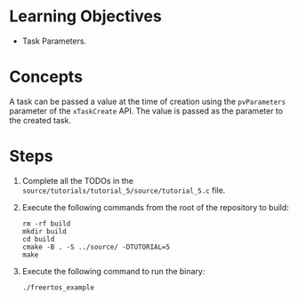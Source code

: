 # Learning Objectives
* Task Parameters.

# Concepts
A task can be passed a value at the time of creation using the `pvParameters`
parameter of the `xTaskCreate` API. The value is passed as the parameter to the
created task.

# Steps
1. Complete all the TODOs in the `source/tutorials/tutorial_5/source/tutorial_5.c`
   file.

1. Execute the following commands from the root of the repository to build:
   ```shell
   rm -rf build
   mkdir build
   cd build
   cmake -B . -S ../source/ -DTUTORIAL=5
   make
   ```

1. Execute the following command to run the binary:
   ```shell
   ./freertos_example
   ```
